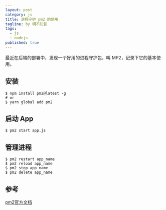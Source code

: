 ```yaml
---
layout: post
category: js
title: 进程守护 pm2 的使用
tagline: by 明不知昔
tags: 
  - js
  - nodejs
published: true
---
```


最近在后端的部署中，发现一个好用的进程守护包，叫 MP2，记录下它的基本使用。

<!--more-->

## 安装

```
$ npm install pm2@latest -g
# or
$ yarn global add pm2
```

## 启动 App

```
$ pm2 start app.js
```

## 管理进程

```
$ pm2 restart app_name
$ pm2 reload app_name
$ pm2 stop app_name
$ pm2 delete app_name
```

## 参考

[pm2官方文档](https://pm2.keymetrics.io/docs/usage/pm2-doc-single-page/)